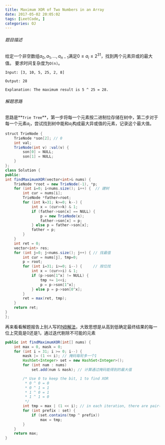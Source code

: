 ```yaml
---
title: Maximum XOR of Two Numbers in an Array
date: 2017-05-02 20:05:02
tags: [LeetCode, ]
categories: OJ
---
```



###### 题目描述
给定一个非空数组$a_0,a_1,...,a_{n-1}$满足$0\le a_i \le 2^{31}$，找到两个元素异或的最大值。
要求时间复杂度为`O(n)`。

    Input: [3, 10, 5, 25, 2, 8]

    Output: 28

    Explanation: The maximum result is 5 ^ 25 = 28.

###### 解题思路
思路是**`Trie Tree`**，第一步将每一个元素按二进制位存储在树中，第二步对于每一个元素$a_i$，尝试找到树中能和$a_i$构成最大异或值的元素，记录这个最大值。

```java
struct TrieNode {
    TrieNode *son[2]; // 0
    int val;
    TrieNode(int v) :val(v) {
        son[0] = NULL;
        son[1] = NULL;
    }
};
class Solution {
public:
int findMaximumXOR(vector<int>& nums) {
    TrieNode *root = new TrieNode(-1), *p;
    for (int i=0; i<nums.size(); i++) {  // 建树
        int cur = nums[i];
        TrieNode *father=root;
        for (int k=31; k>=0; k--) {
            int x = (cur>>k) & 1;
            if (father->son[x] == NULL) {
                p = new TrieNode(x);
                father->son[x] = p;
            } else p = father->son[x];
            father = p;
        }
    }
    int ret = 0;
    vector<int> res;
    for (int j=0; j<nums.size(); j++) { // 找最值
        int cur = nums[j], tmp=0;
        p = root;
        for (int i=31; i>=0; i--) {     // 按位找
            int x = (cur>>i) & 1;
            if (p->son[1^x] != NULL) {
                tmp += 1<<i;
                p = p->son[1^x];
            } else p = p->son[0^x];
        }
        ret = max(ret, tmp);
    }
    return ret;
}
};
```

再来看看解题报告上别人写的[NB解法](https://discuss.leetcode.com/topic/63213/java-o-n-solution-using-bit-manipulation-and-hashmap/7)，大致思想是从高到低确定最终结果的每一位上究竟是0还是1，通过迭代剔除不可能的元素
```java
public int findMaximumXOR(int[] nums) {
    int max = 0, mask = 0;
    for (int i = 31; i >= 0; i--) {
        mask |= (1 << i); // 掩码每轮多一个1
        HashSet<Integer> set = new HashSet<Integer>();
        for (int num : nums)
            set.add(num & mask); // 计算通过掩码能得到的最大值

        /* Use 0 to keep the bit, 1 to find XOR
         * 0 ^ 0 = 0
         * 0 ^ 1 = 1
         * 1 ^ 0 = 1
         * 1 ^ 1 = 0
         */
        int tmp = max | (1 << i); // in each iteration, there are pair(s) whoes Left bits can XOR to max
        for (int prefix : set) {
            if (set.contains(tmp ^ prefix))
                max = tmp;
        }
    }
    return max;
}
```


